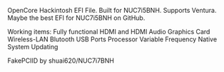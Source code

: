 OpenCore Hackintosh EFI File. Built for NUC7i5BNH. Supports Ventura. Maybe the best EFI for NUC7i5BNH on GitHub.

Working items:
Fully functional HDMI and HDMI Audio
Graphics Card
Wireless-LAN Blutooth
USB Ports
Processor Variable Frequency
Native System Updating

FakePCIID by shuai620/NUC7i7BNH
